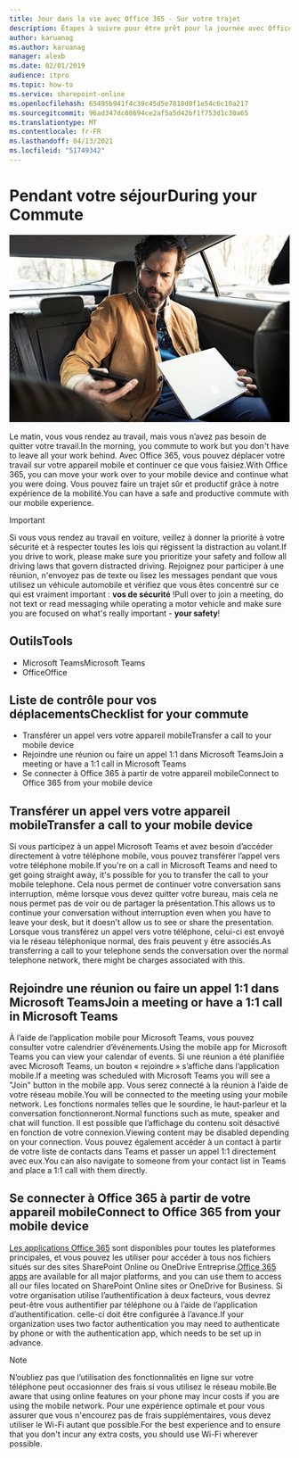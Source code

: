 ```yaml
---
title: Jour dans la vie avec Office 365 - Sur votre trajet
description: Étapes à suivre pour être prêt pour la journée avec Office 365.
author: karuanag
ms.author: karuanag
manager: alexb
ms.date: 02/01/2019
audience: itpro
ms.topic: how-to
ms.service: sharepoint-online
ms.openlocfilehash: 65495b941f4c39c45d5e7818d0f1e54c6c10a217
ms.sourcegitcommit: 96ad347dc08694ce2af5a5d42bf1f753d1c30a65
ms.translationtype: MT
ms.contentlocale: fr-FR
ms.lasthandoff: 04/13/2021
ms.locfileid: "51749342"
---
```

# <a name="during-your-commute"></a><span data-ttu-id="12051-103">Pendant votre séjour</span><span class="sxs-lookup"><span data-stu-id="12051-103">During your Commute</span></span>

![Commutation visuelle](media/ditl_commute.png)

<span data-ttu-id="12051-105">Le matin, vous vous rendez au travail, mais vous n’avez pas besoin de quitter votre travail.</span><span class="sxs-lookup"><span data-stu-id="12051-105">In the morning, you commute to work but you don't have to leave all your work behind.</span></span> <span data-ttu-id="12051-106">Avec Office 365, vous pouvez déplacer votre travail sur votre appareil mobile et continuer ce que vous faisiez.</span><span class="sxs-lookup"><span data-stu-id="12051-106">With Office 365, you can move your work over to your mobile device and continue what you were doing.</span></span>  <span data-ttu-id="12051-107">Vous pouvez faire un trajet sûr et productif grâce à notre expérience de la mobilité.</span><span class="sxs-lookup"><span data-stu-id="12051-107">You can have a safe and productive commute with our mobile experience.</span></span>  

> [!IMPORTANT]
> <span data-ttu-id="12051-108">Si vous vous rendez au travail en voiture, veillez à donner la priorité à votre sécurité et à respecter toutes les lois qui régissent la distraction au volant.</span><span class="sxs-lookup"><span data-stu-id="12051-108">If you drive to work, please make sure you prioritize your safety and follow all driving laws that govern distracted driving.</span></span> <span data-ttu-id="12051-109">Rejoignez pour participer à une réunion, n'envoyez pas de texte ou lisez les messages pendant que vous utilisez un véhicule automobile et vérifiez que vous êtes concentré sur ce qui est vraiment important : **vos de sécurité** !</span><span class="sxs-lookup"><span data-stu-id="12051-109">Pull over to join a meeting, do not text or read messaging while operating a motor vehicle and make sure you are focused on what's really important - **your safety**!</span></span>


## <a name="tools"></a><span data-ttu-id="12051-110">Outils</span><span class="sxs-lookup"><span data-stu-id="12051-110">Tools</span></span>
- <span data-ttu-id="12051-111">Microsoft Teams</span><span class="sxs-lookup"><span data-stu-id="12051-111">Microsoft Teams</span></span>
- <span data-ttu-id="12051-112">Office</span><span class="sxs-lookup"><span data-stu-id="12051-112">Office</span></span> 

## <a name="checklist-for-your-commute"></a><span data-ttu-id="12051-113">Liste de contrôle pour vos déplacements</span><span class="sxs-lookup"><span data-stu-id="12051-113">Checklist for your commute</span></span>
- <span data-ttu-id="12051-114">Transférer un appel vers votre appareil mobile</span><span class="sxs-lookup"><span data-stu-id="12051-114">Transfer a call to your mobile device</span></span>
- <span data-ttu-id="12051-115">Rejoindre une réunion ou faire un appel 1:1 dans Microsoft Teams</span><span class="sxs-lookup"><span data-stu-id="12051-115">Join a meeting or have a 1:1 call in Microsoft Teams</span></span>
- <span data-ttu-id="12051-116">Se connecter à Office 365 à partir de votre appareil mobile</span><span class="sxs-lookup"><span data-stu-id="12051-116">Connect to Office 365 from your mobile device</span></span>
 
## <a name="transfer-a-call-to-your-mobile-device"></a><span data-ttu-id="12051-117">Transférer un appel vers votre appareil mobile</span><span class="sxs-lookup"><span data-stu-id="12051-117">Transfer a call to your mobile device</span></span>
<span data-ttu-id="12051-118">Si vous participez à un appel Microsoft Teams et avez besoin d’accéder directement à votre téléphone mobile, vous pouvez transférer l’appel vers votre téléphone mobile.</span><span class="sxs-lookup"><span data-stu-id="12051-118">If you're on a call in Microsoft Teams and need to get going straight away, it's possible for you to transfer the call to your mobile telephone.</span></span> <span data-ttu-id="12051-119">Cela nous permet de continuer votre conversation sans interruption, même lorsque vous devez quitter votre bureau, mais cela ne nous permet pas de voir ou de partager la présentation.</span><span class="sxs-lookup"><span data-stu-id="12051-119">This allows us to continue your conversation without interruption even when you have to leave your desk, but it doesn't allow us to see or share the presentation.</span></span> <span data-ttu-id="12051-120">Lorsque vous transférez un appel vers votre téléphone, celui-ci est envoyé via le réseau téléphonique normal, des frais peuvent y être associés.</span><span class="sxs-lookup"><span data-stu-id="12051-120">As transferring a call to your telephone sends the conversation over the normal telephone network, there might be charges associated with this.</span></span>

## <a name="join-a-meeting-or-have-a-11-call-in-microsoft-teams"></a><span data-ttu-id="12051-121">Rejoindre une réunion ou faire un appel 1:1 dans Microsoft Teams</span><span class="sxs-lookup"><span data-stu-id="12051-121">Join a meeting or have a 1:1 call in Microsoft Teams</span></span>
<span data-ttu-id="12051-122">À l’aide de l’application mobile pour Microsoft Teams, vous pouvez consulter votre calendrier d’événements.</span><span class="sxs-lookup"><span data-stu-id="12051-122">Using the mobile app for Microsoft Teams you can view your calendar of events.</span></span>  <span data-ttu-id="12051-123">Si une réunion a été planifiée avec Microsoft Teams, un bouton « rejoindre » s’affiche dans l’application mobile.</span><span class="sxs-lookup"><span data-stu-id="12051-123">If a meeting was scheduled with Microsoft Teams you will see a "Join" button in the mobile app.</span></span> <span data-ttu-id="12051-124">Vous serez connecté à la réunion à l’aide de votre réseau mobile.</span><span class="sxs-lookup"><span data-stu-id="12051-124">You will be connected to the meeting using your mobile network.</span></span>  <span data-ttu-id="12051-125">Les fonctions normales telles que le sourdine, le haut-parleur et la conversation fonctionneront.</span><span class="sxs-lookup"><span data-stu-id="12051-125">Normal functions such as mute, speaker and chat will function.</span></span>  <span data-ttu-id="12051-126">Il est possible que l’affichage du contenu soit désactivé en fonction de votre connexion.</span><span class="sxs-lookup"><span data-stu-id="12051-126">Viewing content may be disabled depending on your connection.</span></span> <span data-ttu-id="12051-127">Vous pouvez également accéder à un contact à partir de votre liste de contacts dans Teams et passer un appel 1:1 directement avec eux.</span><span class="sxs-lookup"><span data-stu-id="12051-127">You can also navigate to someone from your contact list in Teams and place a 1:1 call with them directly.</span></span> 

## <a name="connect-to-office-365-from-your-mobile-device"></a><span data-ttu-id="12051-128">Se connecter à Office 365 à partir de votre appareil mobile</span><span class="sxs-lookup"><span data-stu-id="12051-128">Connect to Office 365 from your mobile device</span></span>
<span data-ttu-id="12051-129">[Les applications Office 365](https://support.office.com/article/set-up-office-apps-and-email-on-a-mobile-device-7dabb6cb-0046-40b6-81fe-767e0b1f014f?ui=en-US&rs=en-US&ad=US) sont disponibles pour toutes les plateformes principales, et vous pouvez les utiliser pour accéder à tous nos fichiers situés sur des sites SharePoint Online ou OneDrive Entreprise.</span><span class="sxs-lookup"><span data-stu-id="12051-129">[Office 365 apps](https://support.office.com/article/set-up-office-apps-and-email-on-a-mobile-device-7dabb6cb-0046-40b6-81fe-767e0b1f014f?ui=en-US&rs=en-US&ad=US) are available for all major platforms, and you can use them to access all our files located on SharePoint Online sites or OneDrive for Business.</span></span> <span data-ttu-id="12051-130">Si votre organisation utilise l’authentification à deux facteurs, vous devrez peut-être vous authentifier par téléphone ou à l’aide de l’application d’authentification. celle-ci doit être configurée à l’avance.</span><span class="sxs-lookup"><span data-stu-id="12051-130">If your organization uses two factor authentication you may need to authenticate by phone or with the authentication app, which needs to be set up in advance.</span></span>  

> [!NOTE]
> <span data-ttu-id="12051-131">N’oubliez pas que l’utilisation des fonctionnalités en ligne sur votre téléphone peut occasionner des frais si vous utilisez le réseau mobile.</span><span class="sxs-lookup"><span data-stu-id="12051-131">Be aware that using online features on your phone may incur costs if you are using the mobile network.</span></span> <span data-ttu-id="12051-132">Pour une expérience optimale et pour vous assurer que vous n'encourez pas de frais supplémentaires, vous devez utiliser le Wi-Fi autant que possible.</span><span class="sxs-lookup"><span data-stu-id="12051-132">For the best experience and to ensure that you don't incur any extra costs, you should use Wi-Fi wherever possible.</span></span>
